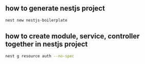## how to generate nestjs project
```bash
nest new nestjs-boilerplate
```

## how to create module, service, controller together in nestjs project
```bash
nest g resource auth --no-spec
```